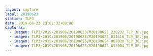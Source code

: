 ```yaml
---
layout: capture
label: 20190623
station: TLP3
date: 2019-06-23 23:02:32+00:00
capturas:
  - imagem: TLP3/2019/201906/20190623/M20190623_230232_TLP_3P.jpg
  - imagem: TLP3/2019/201906/20190623/M20190624_031416_TLP_3P.jpg
  - imagem: TLP3/2019/201906/20190623/M20190624_061820_TLP_3P.jpg
  - imagem: TLP3/2019/201906/20190623/M20190624_092004_TLP_3P.jpg
---
```

